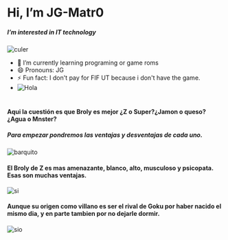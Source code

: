 # Hi, I’m JG-Matr0
##### I’m interested in IT technology
![culer](https://encrypted-tbn0.gstatic.com/images?q=tbn:ANd9GcQK2dbUbsd33EJoOY8HSJV7l831CMLFTdrtNg&s)
- 🌱 I’m currently learning programing or game roms
- 😄 Pronouns: JG
- ⚡ Fun fact: I don't pay for FIF UT because i don't have the game.
- ![Hola](https://blog.desdelinux.net/wp-content/uploads/2017/05/crear-gif-de-im%C3%A1genes.gif)
#
#
#
#### Aqui la cuestión es que Broly es mejor ¿Z o Super?¿Jamon o queso?¿Agua o Mnster?
##### Para empezar pondremos las ventajas y desventajas de cada uno.
![barquito](https://i.ytimg.com/vi/JNEBmeZWgI8/hq720.jpg?sqp=-oaymwEhCK4FEIIDSFryq4qpAxMIARUAAAAAGAElAADIQj0AgKJD&rs=AOn4CLB4uM8I470qL9LRqiAQ6qCW7funhw)
####
####
#### El Broly de Z es mas amenazante, blanco, alto, musculoso y psicopata. Esas son muchas ventajas.
![si](https://encrypted-tbn0.gstatic.com/images?q=tbn:ANd9GcReTOC5ik5l_iDK-3UHfSrVenVK1Pml4XkDIA&s)
#### Aunque su origen como villano es ser el rival de Goku por haber nacido el mismo dia, y en parte tambien por no dejarle dormir.
####
![sio](https://media.tenor.com/-bZH2E0coDIAAAAM/sonicman06-dbz.gif)

